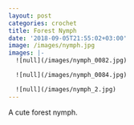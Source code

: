```yaml
---
layout: post
categories: crochet
title: Forest Nymph
date: '2018-09-05T21:55:02+03:00'
image: /images/nymph.jpg
images: |-
  ![null](/images/nymph_0082.jpg)

  ![null](/images/nymph_0084.jpg)

  ![null](/images/nymph_2.jpg)
---
```

A cute forest nymph.

